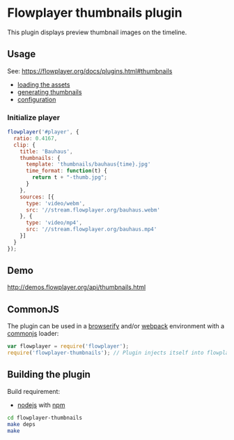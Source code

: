 # Flowplayer thumbnails plugin

This plugin displays preview thumbnail images on the timeline.

## Usage

See: https://flowplayer.org/docs/plugins.html#thumbnails

- [loading the assets](https://flowplayer.org/docs/plugins.html#thumbnails-assets)
- [generating thumbnails](https://flowplayer.org/docs/plugins.html#generating-thumbnails)
- [configuration](https://flowplayer.org/docs/plugins.html#thumbnails-configuration)


### Initialize player

```js
flowplayer('#player', {
  ratio: 0.4167,
  clip: {
    title: 'Bauhaus',
    thumbnails: {
      template: 'thumbnails/bauhaus{time}.jpg'
      time_format: function(t) {
        return t + "-thumb.jpg";
      }
    },
    sources: [{
      type: 'video/webm',
      src: '//stream.flowplayer.org/bauhaus.webm'
    }, {
      type: 'video/mp4',
      src: '//stream.flowplayer.org/bauhaus.mp4'
    }]
  }
});
```

## Demo

http://demos.flowplayer.org/api/thumbnails.html

## CommonJS

The plugin can be used in a [browserify](http://browserify.org) and/or
[webpack](https://webpack.github.io/) environment with a
[commonjs](http://requirejs.org/docs/commonjs.html) loader:

```js
var flowplayer = require('flowplayer');
require('flowplayer-thumbnails'); // Plugin injects itself into flowplayer
```

## Building the plugin

Build requirement:

- [nodejs](https://nodejs.org) with [npm](https://www.npmjs.com)

```sh
cd flowplayer-thumbnails
make deps
make
```
